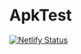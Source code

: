 # ApkTest
[![Netlify Status](https://api.netlify.com/api/v1/badges/597ef412-c0ab-4985-a8e5-223009555ee1/deploy-status)](https://app.netlify.com/sites/apkbroadcast/deploys)
